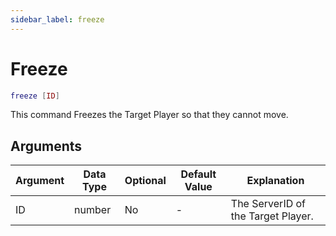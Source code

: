 ```yaml
---
sidebar_label: freeze
---
```


# Freeze

```lua
freeze [ID]
```

This command Freezes the Target Player so that they cannot move.

## Arguments

| Argument   | Data Type | Optional | Default Value |            Explanation             |
|------------|-----------|----------|---------------|------------------------------------|
| ID         | number    | No       | -             | The ServerID of the Target Player. |
